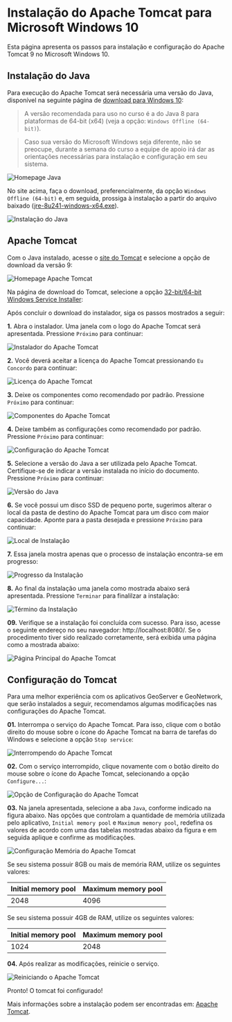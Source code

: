 # Instalação do Apache Tomcat para Microsoft Windows 10 

Esta página apresenta os passos para instalação e configuração do Apache Tomcat 9 no Microsoft Windows 10.


## Instalação do Java

Para execução do Apache Tomcat será necessária uma versão do Java, disponível na seguinte página de [download para Windows 10](https://www.java.com/en/download/manual.jsp):

> A versão recomendada para uso no curso é a do Java 8 para plataformas de 64-bit (x64) (veja a opção: `Windows Offline (64-bit)`). 

> Caso sua versão do Microsoft Windows seja diferente, não se preocupe, durante a semana do curso a equipe de apoio irá dar as orientações necessárias para instalação e configuração em seu sistema.

![Homepage Java](img/win-java-download-01.png "Homepage Java")


No site acima, faça o download, preferencialmente, da opção `Windows Offline (64-bit)` e, em seguida, prossiga à instalação a partir do arquivo baixado ([jre-8u241-windows-x64.exe](https://javadl.oracle.com/webapps/download/AutoDL?BundleId=241536_1f5b5a70bf22433b84d0e960903adac8)).

![Instalação do Java](img/win-java-download-02.png "Instalação do Java")


## Apache Tomcat

Com o Java instalado, acesse o [site do Tomcat](http://tomcat.apache.org/) e selecione a opção de download da versão 9:

![Homepage Apache Tomcat](img/win-download-01.png "Homepage Apache Tomcat")


Na página de download do Tomcat, selecione a opção [32-bit/64-bit Windows Service Installer](http://ftp.unicamp.br/pub/apache/tomcat/tomcat-9/v9.0.30/bin/apache-tomcat-9.0.30.exe):

Após concluir o download do instalador, siga os passos mostrados a seguir:


**1.** Abra o instalador. Uma janela com o logo do Apache Tomcat será apresentada. Pressione `Próximo` para continuar:

![Instalador do Apache Tomcat](img/win-install-01.png "Instalador do Apache Tomcat")


**2.** Você deverá aceitar a licença do Apache Tomcat pressionando `Eu Concordo` para continuar:

![Licença do Apache Tomcat](img/win-install-02.png "Licença do Apache Tomcat")


**3.** Deixe os componentes como recomendado por padrão. Pressione `Próximo` para continuar:

![Componentes do Apache Tomcat](img/win-install-03.png "Componentes do Apache Tomcat")


**4.** Deixe também as configurações como recomendado por padrão. Pressione `Próximo` para continuar:

![Configuração do Apache Tomcat](img/win-install-04.png "Configuração do Apache Tomcat")


**5.** Selecione a versão do Java a ser utilizada pelo Apache Tomcat. Certifique-se de indicar a versão instalada no início do documento. Pressione `Próximo` para continuar:

![Versão do Java](img/win-install-05.png "Versão do Java")


**6.**  Se você possui um disco SSD de pequeno porte, sugerimos alterar o local da pasta de destino do Apache Tomcat para um disco com maior capacidade. Aponte para a pasta desejada e pressione `Próximo` para continuar:

![Local de Instalação](img/win-install-06.png "Local de Instalação")


**7.** Essa janela mostra apenas que o processo de instalação encontra-se em progresso:

![Progresso da Instalação](img/win-install-07.png "Progresso da Instalação")


**8.** Ao final da instalação uma janela como mostrada abaixo será apresentada. Pressione `Terminar` para finalilzar a instalação:

![Término da Instalação](img/win-install-08.png "Término da Instalação")


**09.** Verifique se a instalação foi concluída com sucesso. Para isso, acesse o seguinte endereço no seu navegador: http://localhost:8080/. Se o procedimento tiver sido realizado corretamente, será exibida uma página como a mostrada abaixo:

![Página Principal do Apache Tomcat](img/win-install-09.png "Página Principal do Apache Tomcat")


## Configuração do Tomcat

Para uma melhor experiência com os aplicativos GeoServer e GeoNetwork, que serão instalados a seguir, recomendamos algumas modificações nas configurações do Apache Tomcat.


**01.** Interrompa o serviço do Apache Tomcat. Para isso, clique com o botão direito do mouse sobre o ícone do Apache Tomcat na barra de tarefas do Windows e selecione a opção `Stop service`:

![Interrompendo do Apache Tomcat](img/win-config-01.png "Interrompendo do Apache Tomcat")


**02.** Com o serviço interrompido, clique novamente com o botão direito do mouse sobre o ícone do Apache Tomcat, selecionando a opção `Configure...`:

![Opção de Configuração do Apache Tomcat](img/win-config-02.png "Opção de Configuração do Apache Tomcat")


**03.** Na janela apresentada, selecione a aba `Java`, conforme indicado na figura abaixo. Nas opções que controlam a quantidade de memória utilizada pelo aplicativo, `Initial memory pool` e `Maximum memory pool`, redefina os valores de acordo com uma das tabelas mostradas abaixo da figura e em seguida aplique e confirme as modificações.

![Configuração Memória do Apache Tomcat](img/win-config-03.png "Configuração Memória do Apache Tomcat")


Se seu sistema possuir 8GB ou mais de memória RAM, utilize os seguintes valores:

| Initial memory pool 	| Maximum memory pool 	|
|---------------------	|---------------------	|
| 2048                	|  4096               	|


Se seu sistema possuir 4GB de RAM, utilize os seguintes valores:

| Initial memory pool 	| Maximum memory pool 	|
|---------------------	|---------------------	|
| 1024                	|  2048               	|


**04.** Após realizar as modificações, reinicie o serviço.

![Reiniciando o Apache Tomcat](img/win-config-04.png "Reiniciando o Apache Tomcat")

Pronto! O tomcat foi configurado!

Mais informações sobre a instalação podem ser encontradas em: [Apache Tomcat](http://tomcat.apache.org/).